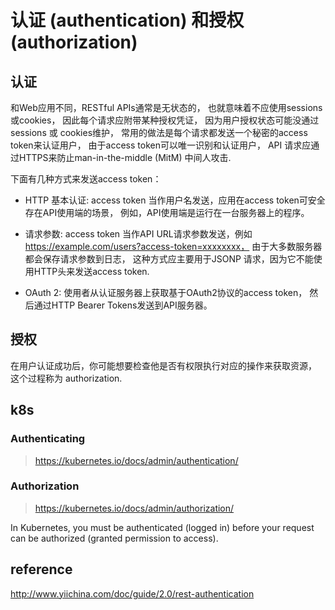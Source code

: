 # 认证 (authentication) 和授权 (authorization)

## 认证

和Web应用不同，RESTful APIs通常是无状态的， 也就意味着不应使用sessions或cookies， 因此每个请求应附带某种授权凭证，
因为用户授权状态可能没通过 sessions 或 cookies维护， 常用的做法是每个请求都发送一个秘密的access token来认证用户， 
由于access token可以唯一识别和认证用户， API 请求应通过HTTPS来防止man-in-the-middle (MitM) 中间人攻击.

下面有几种方式来发送access token：

- HTTP 基本认证: access token 当作用户名发送，应用在access token可安全存在API使用端的场景， 例如，API使用端是运行在一台服务器上的程序。  

- 请求参数: access token 当作API URL请求参数发送，例如 https://example.com/users?access-token=xxxxxxxx， 由于大多数服务器都会保存请求参数到日志，
这种方式应主要用于JSONP 请求，因为它不能使用HTTP头来发送access token.  

- OAuth 2: 使用者从认证服务器上获取基于OAuth2协议的access token， 然后通过HTTP Bearer Tokens发送到API服务器。  

## 授权

在用户认证成功后，你可能想要检查他是否有权限执行对应的操作来获取资源， 这个过程称为 authorization.  

## k8s

### Authenticating

> https://kubernetes.io/docs/admin/authentication/

### Authorization

> https://kubernetes.io/docs/admin/authorization/

In Kubernetes, you must be authenticated (logged in) before your request can be authorized (granted permission to access).

## reference
http://www.yiichina.com/doc/guide/2.0/rest-authentication  
